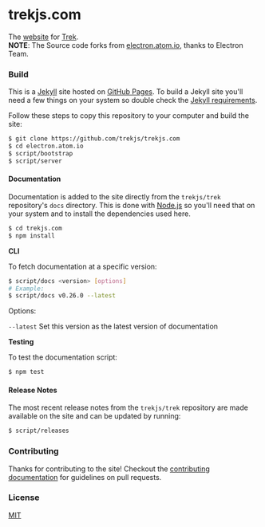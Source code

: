 # trekjs.com

The [website](http://trekjs.com) for [Trek](https://github.com/trekjs/trek).  
**NOTE**: The Source code forks from [electron.atom.io](http://electron.atom.io/), thanks to Electron Team.

### Build

This is a [Jekyll](http://jekyllrb.com) site hosted on [GitHub Pages](http://pages.github.com). To build a Jekyll site you'll need a few things on your system so double check the [Jekyll requirements](http://jekyllrb.com/docs/installation/#requirements).

Follow these steps to copy this repository to your computer and build the site:

```bash
$ git clone https://github.com/trekjs/trekjs.com
$ cd electron.atom.io
$ script/bootstrap
$ script/server
```

#### Documentation

Documentation is added to the site directly from the `trekjs/trek` repository's `docs` directory. This is done with [Node.js](http://www.nodejs.org/download) so you'll need that on your system and to install the dependencies used here.

```bash
$ cd trekjs.com
$ npm install
```


**CLI**

To fetch documentation at a specific version:

```bash
$ script/docs <version> [options]
# Example:
$ script/docs v0.26.0 --latest
```
Options:

`--latest` Set this version as the latest version of documentation

**Testing**

To test the documentation script:

```bash
$ npm test
```

#### Release Notes

The most recent release notes from the `trekjs/trek` repository are made available on the site and can be updated by running:

```bash
$ script/releases
```

### Contributing

Thanks for contributing to the site! Checkout the [contributing documentation](CONTRIBUTING.md) for guidelines on pull requests.

### License

[MIT](license.md)
